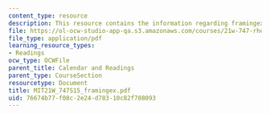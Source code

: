 ```yaml
---
content_type: resource
description: This resource contains the information regarding framingex.
file: https://ol-ocw-studio-app-qa.s3.amazonaws.com/courses/21w-747-rhetoric-spring-2015/76674b77f08c2e24d78310c82f708093_MIT21W_747S15_framingex.pdf
file_type: application/pdf
learning_resource_types:
- Readings
ocw_type: OCWFile
parent_title: Calendar and Readings
parent_type: CourseSection
resourcetype: Document
title: MIT21W_747S15_framingex.pdf
uid: 76674b77-f08c-2e24-d783-10c82f708093
---
```

